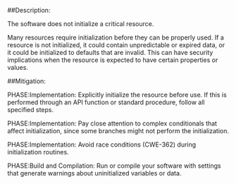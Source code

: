 ##Description:

The software does not initialize a critical resource.

Many resources require initialization before they can be properly used. If a resource is not initialized, it could contain unpredictable or expired data, or it could be initialized to defaults that are invalid. This can have security implications when the resource is expected to have certain properties or values.

##Mitigation:


PHASE:Implementation:
Explicitly initialize the resource before use. If this is performed through an API function or standard procedure, follow all specified steps.

PHASE:Implementation:
Pay close attention to complex conditionals that affect initialization, since some branches might not perform the initialization.

PHASE:Implementation:
Avoid race conditions (CWE-362) during initialization routines.

PHASE:Build and Compilation:
Run or compile your software with settings that generate warnings about uninitialized variables or data.

